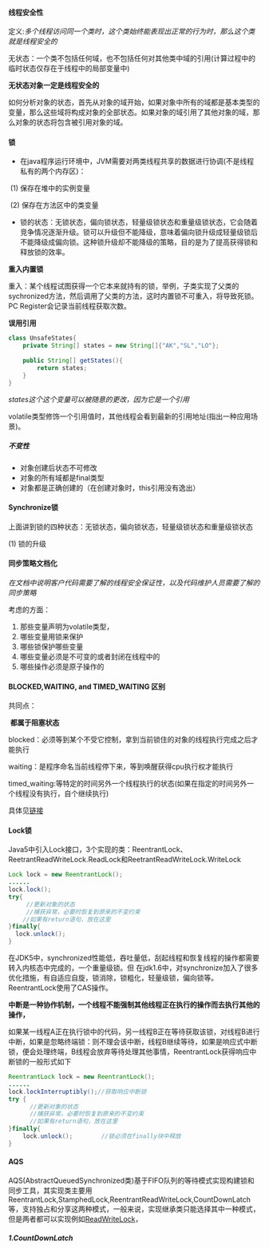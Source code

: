 #### 线程安全性

定义:*多个线程访问同一个类时，这个类始终能表现出正常的行为时，那么这个类就是线程安全的*

无状态：一个类不包括任何域，也不包括任何对其他类中域的引用(计算过程中的临时状态仅存在于线程中的局部变量中)

**无状态对象一定是线程安全的**

如何分析对象的状态，首先从对象的域开始，如果对象中所有的域都是基本类型的变量，那么这些域将构成对象的全部状态。如果对象的域引用了其他对象的域，那么对象的状态将包含被引用对象的域。



#### 锁

- 在java程序运行环境中，JVM需要对两类线程共享的数据进行协调(不是线程私有的两个内存区)： 

​        (1) 保存在堆中的实例变量       

​        (2) 保存在方法区中的类变量  

- 锁的状态：无锁状态，偏向锁状态，轻量级锁状态和重量级锁状态，它会随着竞争情况逐渐升级。锁可以升级但不能降级，意味着偏向锁升级成轻量级锁后不能降级成偏向锁。这种锁升级却不能降级的策略，目的是为了提高获得锁和释放锁的效率。

**重入内置锁**

重入：某个线程试图获得一个它本来就持有的锁，举例，子类实现了父类的sychronized方法，然后调用了父类的方法，这时内置锁不可重入，将导致死锁。PC Register会记录当前线程获取次数。

**误用引用**

```java
class UnsafeStates{
    private String[] states = new String[]{"AK","SL","LO"};
    
    public String[] getStates(){
        return states;
    }
}
```

*states这个这个变量可以被随意的更改，因为它是一个引用*

volatile类型修饰一个引用值时，其他线程会看到最新的引用地址(指出一种应用场景)。

##### 不变性

- 对象创建后状态不可修改
- 对象的所有域都是final类型
- 对象都是正确创建的（在创建对象时，this引用没有逸出）

#### Synchronize锁

上面讲到锁的四种状态：无锁状态，偏向锁状态，轻量级锁状态和重量级锁状态

(1) 锁的升级







#### 同步策略文档化

  *在文档中说明客户代码需要了解的线程安全保证性，以及代码维护人员需要了解的同步策略*

考虑的方面：

1. 那些变量声明为volatile类型，
2. 哪些变量用锁来保护
3. 哪些锁保护哪些变量
4. 哪些变量必须是不可变的或者封闭在线程中的
5. 哪些操作必须是原子操作的



#### BLOCKED,WAITING, and TIMED_WAITING 区别

共同点：

​	**都属于阻塞状态**

blocked：必须等到某个不受它控制，拿到当前锁住的对象的线程执行完成之后才能执行

waiting：是程序命名当前线程停下来，等到唤醒获得cpu执行权才能执行

timed_waiting:等特定的时间另外一个线程执行的状态(如果在指定的时间另外一个线程没有执行，自个继续执行)

具体见[链接](https://dzone.com/articles/difference-between-blocked-waiting-timed-waiting-e)





#### Lock锁

Java5中引入Lock接口，3个实现的类：ReentrantLock、ReetrantReadWriteLock.ReadLock和ReetrantReadWriteLock.WriteLock

```java
Lock lock = new ReentrantLock();
......
lock.lock();
try{
     //更新对象的状态
     //捕获异常，必要时恢复到原来的不变约束
    //如果有return语句，放在这里
}finally{
  lock.unlock();
}
```

​       在JDK5中，synchronized性能低，吞吐量低，刮起线程和恢复线程的操作都需要转入内核态中完成的，一个重量级锁。但 在jdk1.6中，对synchronize加入了很多优化措施，有自适应自旋，锁消除，锁粗化，轻量级锁，偏向锁等。ReentrantLock使用了CAS操作。

​	**中断是一种协作机制，一个线程不能强制其他线程正在执行的操作而去执行其他的操作，** 

​        如果某一线程A正在执行锁中的代码，另一线程B正在等待获取该锁，对线程B进行中断，如果是忽略终端锁：则不理会该中断，线程B继续等待，如果是响应式中断锁，便会处理终端，B线程会放弃等待处理其他事情，ReentrantLock获得响应中断锁的一般形式如下 

```java
ReentrantLock lock = new ReentrantLock();
......
lock.lockInterruptibly();//获取响应中断锁
try {
      //更新对象的状态
      //捕获异常，必要时恢复到原来的不变约束
      //如果有return语句，放在这里
}finally{
    lock.unlock();        //锁必须在finally块中释放
}
```

#### AQS

AQS(AbstractQueuedSynchronized类)基于FIFO队列的等待模式实现构建锁和同步工具，其实现类主要用ReentrantLock,StamphedLock,ReentrantReadWriteLock,CountDownLatch等，支持独占和分享这两种模式，一般来说，实现继承类只能选择其中一种模式，但是两者都可以实现例如[ReadWriteLock](https://docs.oracle.com/javase/8/docs/api/java/util/concurrent/locks/ReadWriteLock.html)，

##### 1.CountDownLatch





